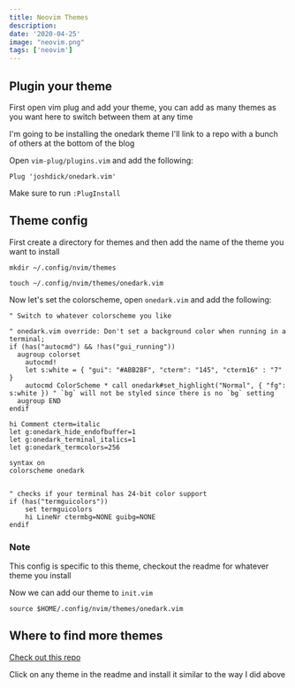 ```yaml
---
title: Neovim Themes
description: 
date: '2020-04-25'
image: "neovim.png"
tags: ['neovim']
---
```


## Plugin your theme

First open vim plug and add your theme, you can add as many themes as you want here to switch between them at any time

I'm going to be installing the onedark theme I'll link to a repo with a bunch of others at the bottom of the blog

Open `vim-plug/plugins.vim` and add the following:

```
Plug 'joshdick/onedark.vim'
```

Make sure to run `:PlugInstall`

## Theme config

First create a directory for themes and then add the name of the theme you want to install 

```
mkdir ~/.config/nvim/themes

touch ~/.config/nvim/themes/onedark.vim
```

Now let's set the colorscheme, open `onedark.vim` and add the following:

```
" Switch to whatever colorscheme you like

" onedark.vim override: Don't set a background color when running in a terminal;
if (has("autocmd") && !has("gui_running"))
  augroup colorset
    autocmd!
    let s:white = { "gui": "#ABB2BF", "cterm": "145", "cterm16" : "7" }
    autocmd ColorScheme * call onedark#set_highlight("Normal", { "fg": s:white }) " `bg` will not be styled since there is no `bg` setting
  augroup END
endif

hi Comment cterm=italic
let g:onedark_hide_endofbuffer=1
let g:onedark_terminal_italics=1
let g:onedark_termcolors=256

syntax on
colorscheme onedark


" checks if your terminal has 24-bit color support
if (has("termguicolors"))
    set termguicolors
    hi LineNr ctermbg=NONE guibg=NONE
endif
```

### Note

This config is specific to this theme, checkout the readme for whatever theme you install

Now we can add our theme to `init.vim`

```
source $HOME/.config/nvim/themes/onedark.vim
```

## Where to find more themes

[Check out this repo](https://github.com/rafi/awesome-vim-colorschemes)

Click on any theme in the readme and install it similar to the way I did above
